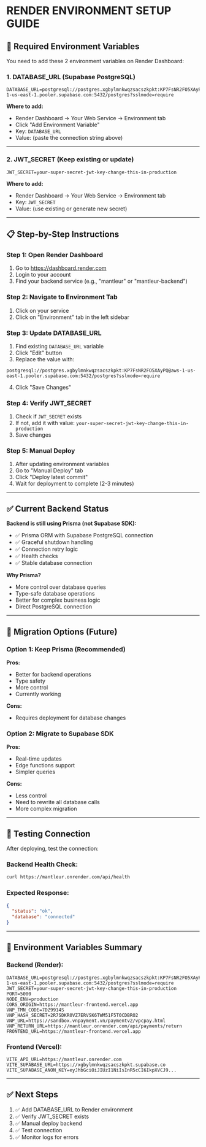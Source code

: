 # RENDER ENVIRONMENT SETUP GUIDE

## 🎯 Required Environment Variables

You need to add these 2 environment variables on Render Dashboard:

### 1. DATABASE_URL (Supabase PostgreSQL)

```
DATABASE_URL=postgresql://postgres.xgbylmnkwqzsacszkpkt:KP7FsNR2FO5XAyPQ@aws-1-us-east-1.pooler.supabase.com:5432/postgres?sslmode=require
```

**Where to add:**
- Render Dashboard → Your Web Service → Environment tab
- Click "Add Environment Variable"
- Key: `DATABASE_URL`
- Value: (paste the connection string above)

---

### 2. JWT_SECRET (Keep existing or update)

```
JWT_SECRET=your-super-secret-jwt-key-change-this-in-production
```

**Where to add:**
- Render Dashboard → Your Web Service → Environment tab
- Key: `JWT_SECRET`
- Value: (use existing or generate new secret)

---

## 📋 Step-by-Step Instructions

### Step 1: Open Render Dashboard
1. Go to https://dashboard.render.com
2. Login to your account
3. Find your backend service (e.g., "mantleur" or "mantleur-backend")

### Step 2: Navigate to Environment Tab
1. Click on your service
2. Click on "Environment" tab in the left sidebar

### Step 3: Update DATABASE_URL
1. Find existing `DATABASE_URL` variable
2. Click "Edit" button
3. Replace the value with:
```
postgresql://postgres.xgbylmnkwqzsacszkpkt:KP7FsNR2FO5XAyPQ@aws-1-us-east-1.pooler.supabase.com:5432/postgres?sslmode=require
```
4. Click "Save Changes"

### Step 4: Verify JWT_SECRET
1. Check if `JWT_SECRET` exists
2. If not, add it with value: `your-super-secret-jwt-key-change-this-in-production`
3. Save changes

### Step 5: Manual Deploy
1. After updating environment variables
2. Go to "Manual Deploy" tab
3. Click "Deploy latest commit"
4. Wait for deployment to complete (2-3 minutes)

---

## ✅ Current Backend Status

**Backend is still using Prisma (not Supabase SDK):**
- ✅ Prisma ORM with Supabase PostgreSQL connection
- ✅ Graceful shutdown handling
- ✅ Connection retry logic
- ✅ Health checks
- ✅ Stable database connection

**Why Prisma?**
- More control over database queries
- Type-safe database operations
- Better for complex business logic
- Direct PostgreSQL connection

---

## 🔄 Migration Options (Future)

### Option 1: Keep Prisma (Recommended)
**Pros:**
- Better for backend operations
- Type safety
- More control
- Currently working

**Cons:**
- Requires deployment for database changes

### Option 2: Migrate to Supabase SDK
**Pros:**
- Real-time updates
- Edge functions support
- Simpler queries

**Cons:**
- Less control
- Need to rewrite all database calls
- More complex migration

---

## 🧪 Testing Connection

After deploying, test the connection:

### Backend Health Check:
```bash
curl https://mantleur.onrender.com/api/health
```

### Expected Response:
```json
{
  "status": "ok",
  "database": "connected"
}
```

---

## 📝 Environment Variables Summary

### Backend (Render):
```env
DATABASE_URL=postgresql://postgres.xgbylmnkwqzsacszkpkt:KP7FsNR2FO5XAyPQ@aws-1-us-east-1.pooler.supabase.com:5432/postgres?sslmode=require
JWT_SECRET=your-super-secret-jwt-key-change-this-in-production
PORT=5000
NODE_ENV=production
CORS_ORIGIN=https://mantleur-frontend.vercel.app
VNP_TMN_CODE=7DZ9914S
VNP_HASH_SECRET=2R7SDKR0VZ7ERVSK6TWM51F5T0CDBRO2
VNP_URL=https://sandbox.vnpayment.vn/paymentv2/vpcpay.html
VNP_RETURN_URL=https://mantleur.onrender.com/api/payments/return
FRONTEND_URL=https://mantleur-frontend.vercel.app
```

### Frontend (Vercel):
```env
VITE_API_URL=https://mantleur.onrender.com
VITE_SUPABASE_URL=https://xgbylmnkwqzsacszkpkt.supabase.co
VITE_SUPABASE_ANON_KEY=eyJhbGciOiJIUzI1NiIsInR5cCI6IkpXVCJ9...
```

---

## ✅ Next Steps

1. ✅ Add DATABASE_URL to Render environment
2. ✅ Verify JWT_SECRET exists
3. ✅ Manual deploy backend
4. ✅ Test connection
5. ✅ Monitor logs for errors
